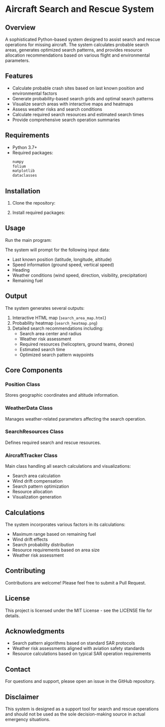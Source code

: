 # Aircraft Search and Rescue System

## Overview
A sophisticated Python-based system designed to assist search and rescue operations for missing aircraft. The system calculates probable search areas, generates optimized search patterns, and provides resource allocation recommendations based on various flight and environmental parameters.

## Features
- Calculate probable crash sites based on last known position and environmental factors
- Generate probability-based search grids and optimal search patterns
- Visualize search areas with interactive maps and heatmaps
- Assess weather risks and search conditions
- Calculate required search resources and estimated search times
- Provide comprehensive search operation summaries

## Requirements
- Python 3.7+
- Required packages:
  ```bash
  numpy
  folium
  matplotlib
  dataclasses
  ```

## Installation
1. Clone the repository:

2. Install required packages:

## Usage
Run the main program:

The system will prompt for the following input data:
- Last known position (latitude, longitude, altitude)
- Speed information (ground speed, vertical speed)
- Heading
- Weather conditions (wind speed, direction, visibility, precipitation)
- Remaining fuel

## Output
The system generates several outputs:
1. Interactive HTML map (`search_area_map.html`)
2. Probability heatmap (`search_heatmap.png`)
3. Detailed search recommendations including:
   - Search area center and radius
   - Weather risk assessment
   - Required resources (helicopters, ground teams, drones)
   - Estimated search time
   - Optimized search pattern waypoints

## Core Components

### Position Class
Stores geographic coordinates and altitude information.

### WeatherData Class
Manages weather-related parameters affecting the search operation.

### SearchResources Class
Defines required search and rescue resources.

### AircraftTracker Class
Main class handling all search calculations and visualizations:
- Search area calculation
- Wind drift compensation
- Search pattern optimization
- Resource allocation
- Visualization generation

## Calculations
The system incorporates various factors in its calculations:
- Maximum range based on remaining fuel
- Wind drift effects
- Search probability distribution
- Resource requirements based on area size
- Weather risk assessment

## Contributing
Contributions are welcome! Please feel free to submit a Pull Request.

## License
This project is licensed under the MIT License - see the LICENSE file for details.

## Acknowledgments
- Search pattern algorithms based on standard SAR protocols
- Weather risk assessments aligned with aviation safety standards
- Resource calculations based on typical SAR operation requirements

## Contact
For questions and support, please open an issue in the GitHub repository.

## Disclaimer
This system is designed as a support tool for search and rescue operations and should not be used as the sole decision-making source in actual emergency situations.

